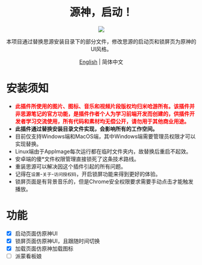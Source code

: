 <h1 align="center">源神，启动！</h1>
<p align="center">
    <img src="https://cdn.jsdelivr.net/gh/HowcanoeWang/siyuan-genshin-launcher/cover.png">
</p>

<div align="center">
本项目通过替换思源安装目录下的部分文件，修改思源的启动页和锁屏页为原神的UI风格。

[English](https://github.com/HowcanoeWang/siyuan-genshin-launcher/blob/main/README_en_US.md) | 简体中文

</div>

# 安装须知

* <b style='color:red'>此插件所使用的图片、图标、音乐和视频片段版权均归米哈游所有。该插件并非思源笔记的官方功能，是插件作者个人为学习前端开发而创建的，供插件开发者学习交流使用，所有代码和素材均无偿公开，请勿用于其他商业用途。</b>
* **此插件通过替换安装目录文件实现，会影响所有的工作空间。**
* 目前仅支持Windows端和MacOS端，其中Windows端需要管理员权限才可以实现替换。
* Linux端由于AppImage每次运行都在临时文件夹内，故替换后重启不起效。
* 安卓端的傻\*文件权限管理直接锁死了这条技术路线。
* 重装思源可以解决因这个插件引起的所有问题。
* 记得在`设置`-`关于`-`访问授权码`，开启锁屏功能来得到更好的体验。
* 锁屏页面是有背景音乐的，但是Chrome安全权限要求需要手动点击才能触发播放。

# 功能

* [X] 启动页面仿原神UI
* [X] 锁屏页面仿原神UI，且跟随时间切换
* [X] 加载页面仿原神加载图标
* [ ] 派蒙看板娘
